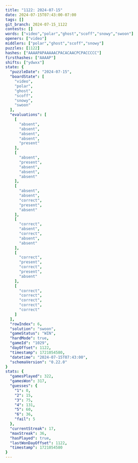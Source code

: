 ```yaml
---
title: "1122: 2024-07-15"
date: 2024-07-15T07:43:00-07:00
tags: []
git_branch: 2024-07-15_1122
contests: []
words: ["video","polar","ghost","scoff","snowy","swoon"]
openers: ["video"]
middlers: ["polar","ghost","scoff","snowy"]
puzzles: [1122]
hashes: ["AAAAPAPAAAAACPACACAACPCPACCCCC"]
firsthashes: ["AAAAP"]
shifts: ["ydwxx"]
state: {
  "puzzleDate": "2024-07-15",
  "boardState": [
    "video",
    "polar",
    "ghost",
    "scoff",
    "snowy",
    "swoon"
  ],
  "evaluations": [
    [
      "absent",
      "absent",
      "absent",
      "absent",
      "present"
    ],
    [
      "absent",
      "present",
      "absent",
      "absent",
      "absent"
    ],
    [
      "absent",
      "absent",
      "correct",
      "present",
      "absent"
    ],
    [
      "correct",
      "absent",
      "correct",
      "absent",
      "absent"
    ],
    [
      "correct",
      "present",
      "correct",
      "present",
      "absent"
    ],
    [
      "correct",
      "correct",
      "correct",
      "correct",
      "correct"
    ]
  ],
  "rowIndex": 6,
  "solution": "swoon",
  "gameStatus": "WIN",
  "hardMode": true,
  "gameId": "1029",
  "dayOffset": 1122,
  "timestamp": 1721054580,
  "datetime": "2024-07-15T07:43:00",
  "schemaVersion": "0.22.0"
}
stats: {
  "gamesPlayed": 322,
  "gamesWon": 317,
  "guesses": {
    "1": 0,
    "2": 15,
    "3": 75,
    "4": 131,
    "5": 60,
    "6": 36,
    "fail": 5
  },
  "currentStreak": 17,
  "maxStreak": 36,
  "hasPlayed": true,
  "lastWonDayOffset": 1122,
  "timestamp": 1721054580
}
---
```

<!-- more -->
